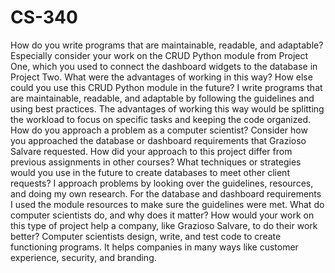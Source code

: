 # CS-340
How do you write programs that are maintainable, readable, and adaptable? Especially consider your work on the CRUD Python module from Project One, which you used to connect the dashboard widgets to the database in Project Two. What were the advantages of working in this way? How else could you use this CRUD Python module in the future?
I write programs that are maintainable, readable, and adaptable by following the guidelines and using best practices. The advantages of working this way would be splitting the workload to focus on specific tasks and keeping the code organized.
How do you approach a problem as a computer scientist? Consider how you approached the database or dashboard requirements that Grazioso Salvare requested. How did your approach to this project differ from previous assignments in other courses? What techniques or strategies would you use in the future to create databases to meet other client requests?
I approach problems by looking over the guidelines, resources, and doing my own research. For the database and dashboard requirements I used the module resources to make sure the guidelines were met.
What do computer scientists do, and why does it matter? How would your work on this type of project help a company, like Grazioso Salvare, to do their work better?
Computer scientists design, write, and test code to create functioning programs. It helps companies in many ways like customer experience, security, and branding.
